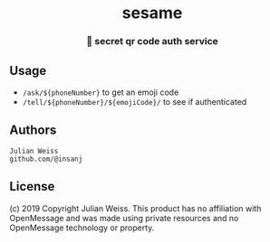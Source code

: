 <h1 align="center">sesame</h1>
<h3 align="center">🍩 secret qr code auth service</h3>

## Usage

- `/ask/${phoneNumber}` to get an emoji code
- `/tell/${phoneNumber}/${emojiCode}/` to see if authenticated

## Authors

```
Julian Weiss
github.com/@insanj
 ```
 
 ## License
 
(c) 2019 Copyright Julian Weiss. This product has no affiliation with OpenMessage and was made using private resources and no OpenMessage technology or property.
